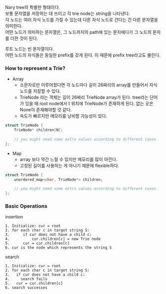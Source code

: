 Nary tree의 특별한 형태이다.   
보통 문자열을 저장하는 데 쓰이고 각 trie node는 string을 나타낸다.   
각 노드는 여러 자식 노드를 가질 수 있는데 다른 자식 노드로 간다는 건 다른 문자열을 의미한다.   
어떤 노드가 의미하는 문자열은, 그 노드까지의 path에 있는 문자에다가 그 노드의 문자를 더한 것이 된다.   

루트 노드는 빈 문자열이다.   
어떤 노드의 자식들은 동일한 prefix를 갖게 된다. 이 때문에 prefix tree라고도 불린다.   

### How to represent a Trie?

- Array
  - 소문자로만 이루어졌다면 각 노드마다 길이 26짜리의 array를 만들어서 자식 노드를 저장할 수 있다.
  - TrieNode 라는 객체는 길이 26짜리 TrieNode array가 된다. tree라는 단어가 있을 때 root node에서 t 위치에 TrieNode가 존재하게 된다. 없는 곳은 None이 존재해야할 것 같다.   
  - 속도가 빠르지만 메모리를 낭비할 가능성이 있다.

```cpp
struct TrieNode {
    TrieNode* children[N];
    
    // you might need some extra values according to different cases
};
```

- Map
  - array 보다 약간 느릴 수 있지만 메모리를 많이 아낀다.
  - 고정된 길이를 사용하는 게 아니기 때문에 flexible하다.

```cpp
struct TrieNode {
    unordered_map<char, TrieNode*> children;
    
    // you might need some extra values according to different cases
};
```


### Basic Operations

insertion

```
1. Initialize: cur = root
2. for each char c in target string S:
3.      if cur does not have a child c:
4.          cur.children[c] = new Trie node
5.      cur = cur.children[c]
6. cur is the node which represents the string S
```

search

```
1. Initialize: cur = root
2. for each char c in target string S:
3.   if cur does not have a child c:
4.     search fails
5.   cur = cur.children[c]
6. search successes
```








